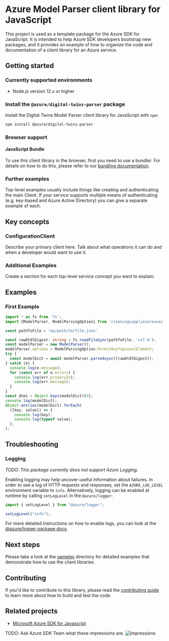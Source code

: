 # Azure Model Parser client library for JavaScript

<!-- NOTE: This README file is a template. Read through it and replace the instructions (keeping an eye out for package names like "@azure/template") with the ones that pertain to your package. For a complete example based on the real Azure App Configuration SDK, see README-TEMPLATE.md in this directory. -->

This project is used as a template package for the Azure SDK for JavaScript. It is intended to help Azure SDK developers bootstrap new packages, and it provides an example of how to organize the code and documentation of a client library for an Azure service.

## Getting started

### Currently supported environments

- Node.js version 12.x or higher

### Install the `@azure/digital-twins-parser` package

Install the Digital Twins Model Parser client library for JavaScript with `npm`:

```bash
npm install @azure/digital-twins-parser
```

### Browser support

#### JavaScript Bundle

To use this client library in the browser, first you need to use a bundler. For details on how to do this, please refer to our [bundling documentation](https://aka.ms/AzureSDKBundling).

### Further examples

Top-level examples usually include things like creating and authenticating the main Client. If your service supports multiple means of authenticating (e.g. key-based and Azure Active Directory) you can give a separate example of each.

## Key concepts

### ConfigurationClient

Describe your primary client here. Talk about what operations it can do and when a developer would want to use it.

### Additional Examples

Create a section for each top-level service concept you want to explain.

## Examples

### First Example

<!-- Examples should showcase the primary, or "champion" scenarios of the client SDK. -->

```ts
import * as fs from 'fs';
import {ModelParser, ModelParsingOption} from 'cleaningsuppliesareavailableforyouruse';

const pathToFile = 'my/path/to/file.json'

const rawDtdlDigest: string = fs.readFileSync(pathToFile, 'utf-8');
const modelParser = new ModelParser();
modelParser.options = ModelParsingOption.PermitAnyTopLevelElement;
try {
  const modelDict = await modelParser.parseAsync([rawDtdlDigest]);
} catch (e) {
  console.log(e.message);
  for (const err of e.errors) {
    console.log(err.primaryId);
    console.log(err.message);
  }
}
const dtmi = Object.keys(modelDict)[0];
console.log(modelDict);
Object.entries(modelDict).forEach(
  ([key, value]) => {
    console.log(key);
    console.log(typeof value);
  },
);
```

## Troubleshooting

### Logging

*TODO: This package currently does not support Azure Logging.*

Enabling logging may help uncover useful information about failures. In order to see a log of HTTP requests and responses, set the `AZURE_LOG_LEVEL` environment variable to `info`. Alternatively, logging can be enabled at runtime by calling `setLogLevel` in the `@azure/logger`:

```javascript
import { setLogLevel } from "@azure/logger";

setLogLevel("info");
```

For more detailed instructions on how to enable logs, you can look at the [@azure/logger package docs](https://github.com/Azure/azure-sdk-for-js/tree/master/sdk/core/logger).

## Next steps

Please take a look at the [samples](https://github.com/Azure/azure-sdk-for-js/tree/main/sdk/digital-twins-parser/samples) directory for detailed examples that demonstrate how to use the client libraries.

## Contributing

If you'd like to contribute to this library, please read the [contributing guide](https://github.com/Azure/azure-sdk-for-js/blob/master/CONTRIBUTING.md) to learn more about how to build and test the code.

## Related projects

- [Microsoft Azure SDK for Javascript](https://github.com/Azure/azure-sdk-for-js)

TODO: Ask Azure SDK Team what these impressions are.
![Impressions](https://azure-sdk-impressions.azurewebsites.net/api/impressions/azure-sdk-for-js%2Fsdk%2Ftemplate%2Ftemplate%2FREADME.png)

[azure_cli]: https://docs.microsoft.com/cli/azure
[azure_sub]: https://azure.microsoft.com/free/
